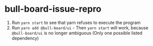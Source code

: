 # bull-board-issue-repro

1. Run `yarn start` to see that yarn refuses to execute the program
2. Run `yarn add @bull-board/ui` - Then `yarn start` will work, because `@bull-board/ui` is no longer ambiguous (Only one possible listed dependency)
